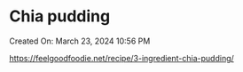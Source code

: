 # Chia pudding

Created On: March 23, 2024 10:56 PM

https://feelgoodfoodie.net/recipe/3-ingredient-chia-pudding/